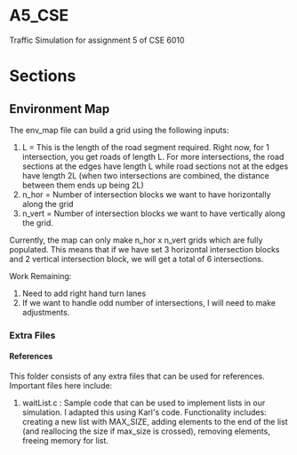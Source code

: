 # A5_CSE
Traffic Simulation for assignment 5 of CSE 6010

# Sections

## Environment Map
The env_map file can build a grid using the following inputs:
1. L = This is the length of the road segment required. Right now, for 1 intersection, you get roads of length L. For more intersections, the road sections at the edges have length L while road sections not at the edges have length 2L (when two intersections are combined, the distance between them ends up being 2L)
2. n_hor = Number of intersection blocks we want to have horizontally along the grid
3. n_vert = Number of intersection blocks we want to have vertically along the grid.

Currently, the map can only make n_hor x n_vert grids which are fully populated. This means that if we have set 3 horizontal intersection blocks and 2 vertical intersection block, we will get a total of 6 intersections.

Work Remaining:
1. Need to add right hand turn lanes
2. If we want to handle odd number of intersections, I will need to make adjustments.

### Extra Files
#### References
This folder consists of any extra files that can be used for references. Important files here include:
1. waitList.c : Sample code that can be used to implement lists in our simulation. I adapted this using Karl's code. Functionality includes: creating a new list with MAX_SIZE, adding elements to the end of the list (and reallocing the size if max_size is crossed), removing elements, freeing memory for list.
